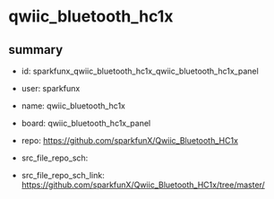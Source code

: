 # qwiic_bluetooth_hc1x
 
## summary 
* id: sparkfunx_qwiic_bluetooth_hc1x_qwiic_bluetooth_hc1x_panel
* user: sparkfunx
* name: qwiic_bluetooth_hc1x
* board: qwiic_bluetooth_hc1x_panel
* repo: https://github.com/sparkfunX/Qwiic_Bluetooth_HC1x



* src_file_repo_sch: 
* src_file_repo_sch_link: https://github.com/sparkfunX/Qwiic_Bluetooth_HC1x/tree/master/




